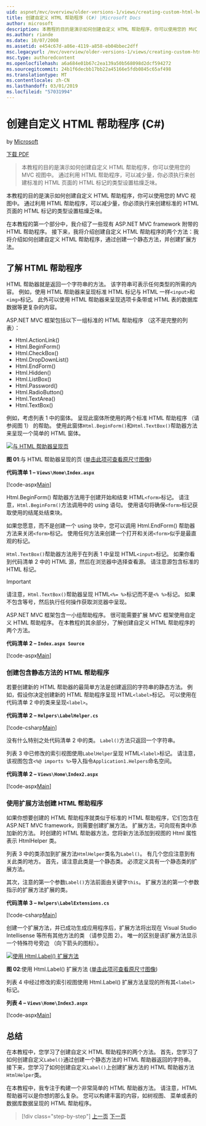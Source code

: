 ```yaml
---
uid: aspnet/mvc/overview/older-versions-1/views/creating-custom-html-helpers-cs
title: 创建自定义 HTML 帮助程序 (C#) |Microsoft Docs
author: microsoft
description: 本教程的目的是演示如何创建自定义 HTML 帮助程序，你可以使用您的 MVC 视图中。 通过利用 HTML 帮助器...
ms.author: riande
ms.date: 10/07/2008
ms.assetid: e454c67d-a86e-4119-a858-eb04bbec2dff
msc.legacyurl: /mvc/overview/older-versions-1/views/creating-custom-html-helpers-cs
msc.type: authoredcontent
ms.openlocfilehash: a6a684e01b67c2ea139a50b568098d2dcf594272
ms.sourcegitcommit: 24b1f6decbb17bb22a45166e5fdb0845c65af498
ms.translationtype: MT
ms.contentlocale: zh-CN
ms.lasthandoff: 03/01/2019
ms.locfileid: "57031994"
---
```

<a name="creating-custom-html-helpers-c"></a>创建自定义 HTML 帮助程序 (C#)
====================
by [Microsoft](https://github.com/microsoft)

[下载 PDF](http://download.microsoft.com/download/1/1/f/11f721aa-d749-4ed7-bb89-a681b68894e6/ASPNET_MVC_Tutorial_9_CS.pdf)

> 本教程的目的是演示如何创建自定义 HTML 帮助程序，你可以使用您的 MVC 视图中。 通过利用 HTML 帮助程序，可以减少量，你必须执行来创建标准的 HTML 页面的 HTML 标记的类型设置枯燥乏味。


本教程的目的是演示如何创建自定义 HTML 帮助程序，你可以使用您的 MVC 视图中。 通过利用 HTML 帮助程序，可以减少量，你必须执行来创建标准的 HTML 页面的 HTML 标记的类型设置枯燥乏味。

在本教程的第一个部分中，我介绍了一些现有 ASP.NET MVC framework 附带的 HTML 帮助程序。 接下来，我将介绍创建自定义 HTML 帮助程序的两个方法：我将介绍如何创建自定义 HTML 帮助程序，通过创建一个静态方法，并创建扩展方法。

## <a name="understanding-html-helpers"></a>了解 HTML 帮助程序

HTML 帮助器就是返回一个字符串的方法。 该字符串可表示任何类型的所需的内容。 例如，使用 HTML 帮助器来呈现标准 HTML 标记与 HTML 一样`<input>`和`<img>`标记。 此外可以使用 HTML 帮助器来呈现选项卡条带或 HTML 表的数据库数据等更复杂的内容。

ASP.NET MVC 框架包括以下一组标准的 HTML 帮助程序 （这不是完整的列表）：

- Html.ActionLink()
- Html.BeginForm()
- Html.CheckBox()
- Html.DropDownList()
- Html.EndForm()
- Html.Hidden()
- Html.ListBox()
- Html.Password()
- Html.RadioButton()
- Html.TextArea()
- Html.TextBox()

例如，考虑列表 1 中的窗体。 呈现此窗体所使用的两个标准 HTML 帮助程序 （请参阅图 1） 的帮助。 使用此窗体`Html.BeginForm()`和`Html.TextBox()`帮助器方法来呈现一个简单的 HTML 窗体。


[![与 HTML 帮助器呈现页](creating-custom-html-helpers-cs/_static/image2.png)](creating-custom-html-helpers-cs/_static/image1.png)

**图 01**:与 HTML 帮助器呈现的页 ([单击此项可查看原尺寸图像](creating-custom-html-helpers-cs/_static/image3.png))


**代码清单 1 – `Views\Home\Index.aspx`**

[!code-aspx[Main](creating-custom-html-helpers-cs/samples/sample1.aspx)]

Html.BeginForm() 帮助器方法用于创建开始和结束 HTML`<form>`标记。 请注意，`Html.BeginForm()`方法调用中的 using 语句。 使用语句将确保`<form>`标记获取使用的结尾处结束块。

如果您愿意，而不是创建一个 using 块中，您可以调用 Html.EndForm() 帮助器方法来关闭`<form>`标记。 使用任何方法来创建一个打开和关闭`<form>`似乎是最直观的标记。

`Html.TextBox()`帮助器方法用于在列表 1 中呈现 HTML`<input>`标记。 如果你看到代码清单 2 中的 HTML 源，然后在浏览器中选择查看源。 请注意源包含标准的 HTML 标记。

> [!IMPORTANT]
> 请注意，`Html.TextBox()`帮助器呈现 HTML`<%= %>`标记而不是`<% %>`标记。 如果不包含等号，然后执行任何操作获取浏览器中呈现。

ASP.NET MVC 框架包含一小组帮助程序。 很可能需要扩展 MVC 框架使用自定义 HTML 帮助程序。 在本教程的其余部分，了解创建自定义 HTML 帮助程序的两个方法。

**代码清单 2 – `Index.aspx Source`**

[!code-aspx[Main](creating-custom-html-helpers-cs/samples/sample2.aspx)]

### <a name="creating-html-helpers-with-static-methods"></a>创建包含静态方法的 HTML 帮助程序

若要创建新的 HTML 帮助器的最简单方法是创建返回的字符串的静态方法。 例如，假设你决定创建新的 HTML 帮助程序呈现 HTML`<label>`标记。 可以使用在代码清单 2 中的类来呈现`<label>`。

**代码清单 2 – `Helpers\LabelHelper.cs`**

[!code-csharp[Main](creating-custom-html-helpers-cs/samples/sample3.cs)]

没有什么特别之处代码清单 2 中的类。 `Label()`方法只返回一个字符串。

列表 3 中已修改的索引视图使用`LabelHelper`呈现 HTML`<label>`标记。 请注意，该视图包含`<%@ imports %>`导入指令`Application1.Helpers`命名空间。

**代码清单 2 – `Views\Home\Index2.aspx`**

[!code-aspx[Main](creating-custom-html-helpers-cs/samples/sample4.aspx)]

### <a name="creating-html-helpers-with-extension-methods"></a>使用扩展方法创建 HTML 帮助程序

如果你想要创建的 HTML 帮助程序就类似于标准的 HTML 帮助程序，它们包含在 ASP.NET MVC framework，则需要创建扩展方法。 扩展方法，可向现有类中添加新的方法。 时创建的 HTML 帮助器方法，您将新方法添加到视图的 Html 属性表示 HtmlHelper 类。

列表 3 中的类添加到扩展方法`HtmlHelper`类名为`Label()`。 有几个您应注意到有关此类的地方。 首先，请注意此类是一个静态类。 必须定义具有一个静态类的扩展方法。

其次，注意的第一个参数`Label()`方法前面由关键字`this`。 扩展方法的第一个参数指示的扩展方法扩展的类。

**代码清单 3 – `Helpers\LabelExtensions.cs`**

[!code-csharp[Main](creating-custom-html-helpers-cs/samples/sample5.cs)]

创建一个扩展方法，并已成功生成应用程序后，扩展方法将出现在 Visual Studio Intellisense 等所有其他方法的类 （请参见图 2）。 唯一的区别是该扩展方法显示一个特殊符号旁边 （向下箭头的图标）。


[![使用 Html.Label() 扩展方法](creating-custom-html-helpers-cs/_static/image5.png)](creating-custom-html-helpers-cs/_static/image4.png)

**图 02**:使用 Html.Label() 扩展方法 ([单击此项可查看原尺寸图像](creating-custom-html-helpers-cs/_static/image6.png))


列表 4 中经过修改的索引视图使用 Html.Label() 扩展方法呈现的所有其`<label>`标记。

**列表 4 – `Views\Home\Index3.aspx`**

[!code-aspx[Main](creating-custom-html-helpers-cs/samples/sample6.aspx)]

## <a name="summary"></a>总结

在本教程中，您学习了创建自定义 HTML 帮助程序的两个方法。 首先，您学习了如何创建自定义`Label()`通过创建一个静态方法的 HTML 帮助器返回的字符串。 接下来，您学习了如何创建自定义`Label()`上创建扩展方法的 HTML 帮助器方法`HtmlHelper`类。

在本教程中，我专注于构建一个非常简单的 HTML 帮助器方法。 请注意，HTML 帮助器可以是你想的那么复杂。 您可以构建丰富的内容，如树视图、 菜单或表的数据库数据呈现的 HTML 帮助程序。

> [!div class="step-by-step"]
> [上一页](asp-net-mvc-views-overview-cs.md)
> [下一页](using-the-tagbuilder-class-to-build-html-helpers-cs.md)
